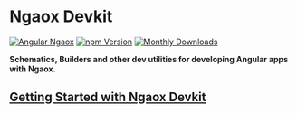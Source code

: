 # Ngaox Devkit

[![Angular Ngaox](https://img.shields.io/badge/Angular-Ngaox-red.svg)](https://ngaox-lab.web.app)
[![npm Version](https://img.shields.io/npm/v/@ngaox/devkit)](https://ngaox-lab.web.app/docs/devkit)
[![Monthly Downloads](https://img.shields.io/npm/dm/@ngaox/devkit)](https://www.npmjs.com/package/@ngaox/devkit)

**Schematics, Builders and other dev utilities for developing Angular apps with Ngaox.**

## [Getting Started with Ngaox Devkit](https://ngaox-lab.web.app/)
